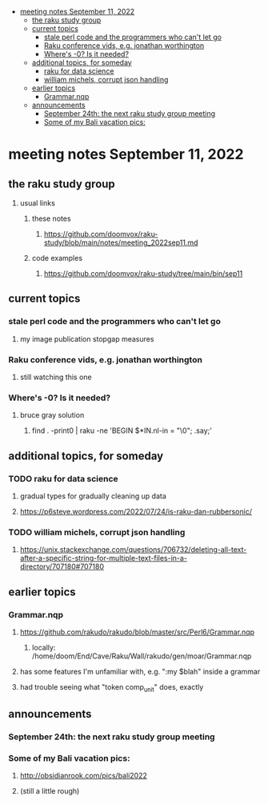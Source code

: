 - [meeting notes September 11, 2022](#org6556d62)
  - [the raku study group](#org8c052f9)
  - [current topics](#orgf21143f)
    - [stale perl code and the programmers who can't let go](#orgca67c58)
    - [Raku conference vids, e.g. jonathan worthington](#org518624d)
    - [Where's -0?  Is it needed?](#org4a5712d)
  - [additional topics, for someday](#orgd38b269)
    - [raku for data science](#orgfa3c230)
    - [william michels, corrupt json handling](#org169506b)
  - [earlier topics](#orgd777206)
    - [Grammar.nqp](#org765ae1b)
  - [announcements](#orgd4422eb)
    - [September 24th: the next raku study group meeting](#org9c77554)
    - [Some of my Bali vacation pics:](#org815cd00)


<a id="org6556d62"></a>

# meeting notes September 11, 2022


<a id="org8c052f9"></a>

## the raku study group

1.  usual links

    1.  these notes
    
        1.  <https://github.com/doomvox/raku-study/blob/main/notes/meeting_2022sep11.md>
    
    2.  code examples
    
        1.  <https://github.com/doomvox/raku-study/tree/main/bin/sep11>


<a id="orgf21143f"></a>

## current topics


<a id="orgca67c58"></a>

### stale perl code and the programmers who can't let go

1.  my image publication stopgap measures


<a id="org518624d"></a>

### Raku conference vids, e.g. jonathan worthington

1.  still watching this one


<a id="org4a5712d"></a>

### Where's -0?  Is it needed?

1.  bruce gray solution

    1.  find . -print0 | raku -ne 'BEGIN $\*IN.nl-in = "\\0"; .say;'


<a id="orgd38b269"></a>

## additional topics, for someday


<a id="orgfa3c230"></a>

### TODO raku for data science

1.  gradual types for gradually cleaning up data

2.  <https://p6steve.wordpress.com/2022/07/24/is-raku-dan-rubbersonic/>


<a id="org169506b"></a>

### TODO william michels, corrupt json handling

1.  <https://unix.stackexchange.com/questions/706732/deleting-all-text-after-a-specific-string-for-multiple-text-files-in-a-directory/707180#707180>


<a id="orgd777206"></a>

## earlier topics


<a id="org765ae1b"></a>

### Grammar.nqp

1.  <https://github.com/rakudo/rakudo/blob/master/src/Perl6/Grammar.nqp>

    1.  locally: /home/doom/End/Cave/Raku/Wall/rakudo/gen/moar/Grammar.nqp

2.  has some features I'm unfamiliar with, e.g. ":my $blah" inside a grammar

3.  had trouble seeing what "token comp<sub>unit</sub>" does, exactly


<a id="orgd4422eb"></a>

## announcements


<a id="org9c77554"></a>

### September 24th: the next raku study group meeting


<a id="org815cd00"></a>

### Some of my Bali vacation pics:

1.  <http://obsidianrook.com/pics/bali2022>

2.  (still a little rough)
